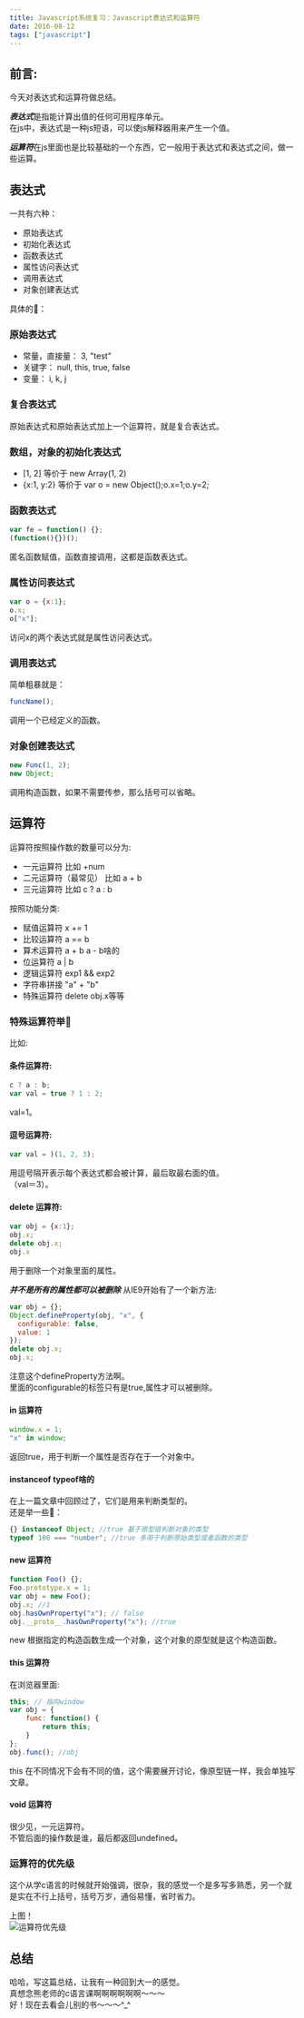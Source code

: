 ```yaml
---
title: Javascript系统复习：Javascript表达式和运算符
date: 2016-08-12
tags: ["javascript"]
---
```

## 前言:
今天对表达式和运算符做总结。   

***表达式***是指能计算出值的任何可用程序单元。    
在js中，表达式是一种js短语，可以使js解释器用来产生一个值。   

***运算符***在js里面也是比较基础的一个东西，它一般用于表达式和表达式之间，做一些运算。   

    
## 表达式
一共有六种：    
- 原始表达式
- 初始化表达式
- 函数表达式
- 属性访问表达式
- 调用表达式
- 对象创建表达式

具体的🌰：

### 原始表达式
- 常量，直接量： 3, "test"    
- 关键字： null, this, true, false
- 变量： i, k, j

### 复合表达式
原始表达式和原始表达式加上一个运算符，就是复合表达式。   
    
### 数组，对象的初始化表达式
- [1, 2] 等价于 new Array(1, 2)
- {x:1, y:2} 等价于 var o = new Object();o.x=1;o.y=2;
 
### 函数表达式
```js
var fe = function() {};
(function(){})();
```
匿名函数赋值，函数直接调用，这都是函数表达式。    
   
### 属性访问表达式
```js
var o = {x:1};
o.x;
o["x"];
```

访问x的两个表达式就是属性访问表达式。   
   
### 调用表达式
简单粗暴就是：   
  
```js
funcName();
```

调用一个已经定义的函数。    
    
### 对象创建表达式
   
```js
new Func(1, 2);
new Object;
```

调用构造函数，如果不需要传参，那么括号可以省略。    

## 运算符
运算符按照操作数的数量可以分为:    
- 一元运算符 比如 +num
- 二元运算符（最常见） 比如 a + b
- 三元运算符 比如 c ? a : b

按照功能分类:
- 赋值运算符 x += 1
- 比较运算符 a == b
- 算术运算符 a + b a - b啥的
- 位运算符 a | b
- 逻辑运算符 exp1 && exp2
- 字符串拼接  "a" + "b"
- 特殊运算符 delete obj.x等等

### 特殊运算符举🌰
比如:    
   
#### 条件运算符:   

```js
c ? a : b;
var val = true ? 1 : 2;
```
val=1。

#### 逗号运算符:   
   
```js
var val = )(1, 2, 3);
```
用逗号隔开表示每个表达式都会被计算，最后取最右面的值。   
（val＝3）。    
   
#### delete 运算符:
   
```js
var obj = {x:1};
obj.x;
delete obj.x;
obj.x
```
用于删除一个对象里面的属性。    
   
***并不是所有的属性都可以被删除***
从IE9开始有了一个新方法:    
    
```js
var obj = {};
Object.defineProperty(obj, "x", {
  configurable: false,
  value: 1
});
delete obj.x;
obj.x;
```

注意这个defineProperty方法啊。   
里面的configurable的标签只有是true,属性才可以被删除。    
   
#### in 运算符
```js
window.x = 1;
"x" in window;
```
返回true，用于判断一个属性是否存在于一个对象中。    
    
#### instanceof typeof啥的
在上一篇文章中回顾过了，它们是用来判断类型的。    
还是举一些🌰：    
    
```js
{} instanceof Object; //true 基于原型链判断对象的类型
typeof 100 === "number"; //true 多用于判断原始类型或者函数的类型
```

#### new 运算符
```js
function Foo() {};
Foo.prototype.x = 1;
var obj = new Foo();
obj.x; //1
obj.hasOwnProperty("x"); // false
obj.__proto__.hasOwnProperty("x"); //true
```

new 根据指定的构造函数生成一个对象，这个对象的原型就是这个构造函数。   
    
#### this 运算符
在浏览器里面:   

```js
this; // 指向window
var obj = {
    func: function() {
        return this;
    }
};
obj.func(); //obj
```
this 在不同情况下会有不同的值，这个需要展开讨论，像原型链一样，我会单独写文章。    
    
#### void 运算符
很少见，一元运算符。   
不管后面的操作数是谁，最后都返回undefined。    
    
### 运算符的优先级
这个从学c语言的时候就开始强调，很杂，我的感觉一个是多写多熟悉，另一个就是实在不行上括号，括号万岁，通俗易懂，省时省力。    
    
上图！      
![运算符优先级](http://7xl4oh.com1.z0.glb.clouddn.com/%E8%BF%90%E7%AE%97%E7%AC%A6%E4%BC%98%E5%85%88%E7%BA%A7.png)
   
## 总结
哈哈，写这篇总结，让我有一种回到大一的感觉。   
真想念熊老师的c语言课啊啊啊啊啊啊～～～   
好！现在去看会儿别的书～～～^_^





    




